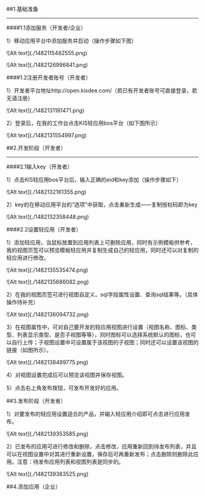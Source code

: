 \#\#1.基础准备

----------

\#\#\#\#1.1添加服务（开发者/企业）

1）移动应用平台中添加服务并启动（操作步骤如下图）

!\[Alt text\]\(./1482115482555.png\)

!\[Alt text\]\(./1482126996841.png\)





\#\#\#\#1.2注册开发者账号（开发者）

1）开发者平台地址http://open.kisdee.com/（若已有开发者账号可直接登录，若无请注册）

!\[Alt text\]\(./1482131181471.png\)

2）登录后，在我的工作台点击KIS轻应用bos平台（如下图所示）

!\[Alt text\]\(./1482131554997.png\)



\#\#2.开发阶段（开发者）

----------

\#\#\#\#2.1输入key（开发者）

1）点击KIS轻应用bos平台后，输入正确的eid和key添加（操作步骤如下）

!\[Alt text\]\(./1482132161355.png\)



2）key的在移动应用平台的“选项”中获取，点击重新生成——复制授权码即为key

!\[Alt text\]\(./1482132358448.png\)



\#\#\#\#2.2设置轻应用（开发者）

1）添加轻应用，当鼠标放置到应用列表上可删除应用，同时有示例模板供参考，我的视图页签可以预览模板轻应用并复制生成自己的轻应用，同时还可以对复制的轻应用进行修改。

!\[Alt text\]\(./1482135535474.png\)

!\[Alt text\]\(./1482135686082.png\)



2）在我的视图页签可进行视图自定义、sql字段属性设置、查询sql结果等。（具体操作待补充）

!\[Alt text\]\(./1482136094732.png\)



3）在视图属性中，可对自己要开发的轻应用视图进行设置（视图名称、图标、类型、列表显示类型、是否子视图等等），同时图标可以选择系统默认的图标，也可以自行上传；子视图设置中可设置属于该视图的子视图；同时还可以设置该视图的链接（如图所示）。

!\[Alt text\]\(./1482138489775.png\)



4）对视图设置完成后可以预览该视图并保存视图。

5）点击右上角发布按钮，可发布开发好的应用。



\#\#3.发布阶段（开发者）

1）对要发布的轻应用设置适合的产品，并输入轻应用介绍即可点击进行应用发布。

!\[Alt text\]\(./1482139353585.png\)



2）已发布的应用可进行修改和删除，点击修改，应用重新回到待发布列表，并且可以在视图设置中对其进行重新设置，保存后可再重新发布；点击删除则删除此应用。注意：待发布应用列表和视图列表是同步的。

!\[Alt text\]\(./1482139383525.png\)



\#\#4.添加应用（企业）























